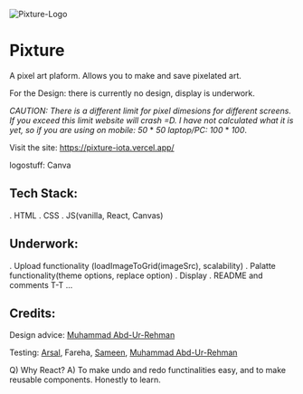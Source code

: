 ![Pixture-Logo](https://github.com/user-attachments/assets/56773828-18b7-4e0f-a530-8bb8a521c377)

# Pixture

A pixel art plaform. Allows you to make and save pixelated art.

For the Design: there is currently no design, display is underwork.

*CAUTION: There is a different limit for pixel dimesions for different screens. If you exceed this limit website will crash =D. I have not calculated what it is yet, so if you are using on mobile: 50* * *50* *laptop/PC:* *100* * *100*.

Visit the site: https://pixture-iota.vercel.app/ 

logostuff: Canva

## Tech Stack:
. HTML
. CSS
. JS(vanilla, React, Canvas)

## Underwork:
. Upload functionality (loadImageToGrid(imageSrc), scalability)
. Palatte functionality(theme options, replace option)
. Display
. README and comments T-T
...

## Credits:

Design advice: [Muhammad Abd-Ur-Rehman](https://github.com/DarkiCraft)

Testing: [Arsal](https://github.com/Arsal-Here), Fareha, [Sameen](https://www.linkedin.com/in/sameen-samad-152a482a4/), [Muhammad Abd-Ur-Rehman](https://github.com/DarkiCraft)


Q) Why React?
A) To make undo and redo functinalities easy, and to make reusable components. Honestly to learn.
